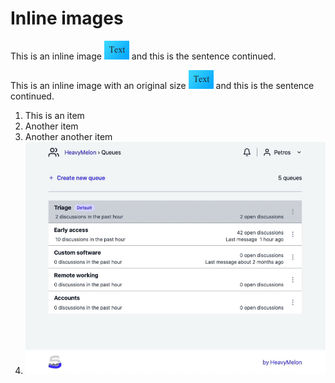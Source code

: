 # Inline images

This is an inline image ![](.gitbook/assets/test-inline-images-on-gitbook.png) and this is the sentence continued.

This is an inline image with an original size ![](.gitbook/assets/test-inline-images-on-gitbook.png) and this is the sentence continued.

1. This is an item
2. Another item
3. Another another item
4. ![](.gitbook/assets/supportress-queues.gif) 

